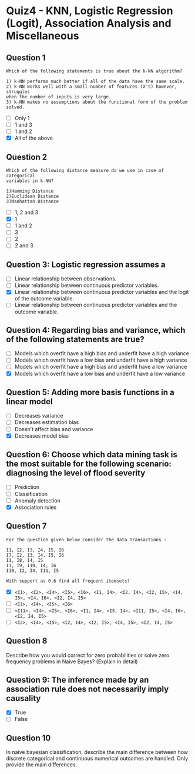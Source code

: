 # Quiz4 - KNN, Logistic Regression (Logit), Association Analysis and Miscellaneous

## Question 1

    Which of the following statements is true about the k-NN algorithm?

    1) k-NN performs much better if all of the data have the same scale.
    2) k-NN works well with a small number of features (X's) however, struggles
    when the number of inputs is very large.
    3) k-NN makes no assumptions about the functional form of the problem solved.

- [ ] Only 1
- [ ] 1 and 3
- [ ] 1 and 2
- [x] All of the above

## Question 2

    Which of the following distance measure do we use in case of categorical
    variables in k-NN?

    1)Hamming Distance
    2)Euclidean Distance
    3)Manhattan Distance

- [ ] 1, 2 and 3
- [x] 1
- [ ] 1 and 2
- [ ] 3
- [ ] 2
- [ ] 2 and 3

## Question 3: Logistic regression assumes a

- [ ] Linear relationship between observations.
- [ ] Linear relationship between continuous predictor variables.
- [x] Linear relationship between continuous predictor variables and the logit of the outcome variable.
- [ ] Linear relationship between continuous predictor variables and the outcome variable.

## Question 4: Regarding bias and variance, which of the following statements are true?

- [ ] Models which overfit have a high bias and underfit have a high variance
- [ ] Models which overfit have a low bias and underfit have a high variance
- [ ] Models which overfit have a high bias and underfit have a low variance
- [x] Models which overfit have a low bias and underfit have a low variance

## Question 5: Adding more basis functions in a linear model

- [ ] Decreases variance
- [ ] Decreases estimation bias
- [ ] Doesn’t affect bias and variance
- [x] Decreases model bias

## Question 6: Choose which data mining task is the most suitable for the following scenario: diagnosing the level of flood severity

- [ ] Prediction
- [ ] Classification
- [ ] Anomaly detection
- [x] Association rules

## Question 7

    For the question given below consider the data Transactions :

    I1, I2, I3, I4, I5, I6
    I7, I2, I3, I4, I5, I6
    I1, I8, I4, I5
    I1, I9, I10, I4, I6
    I10, I2, I4, I11, I5

    With support as 0.6 find all frequent itemsets?

- [x] `<I1>, <I2>, <I4>, <I5>, <I6>, <I1, I4>, <I2, I4>, <I2, I5>, <I4, I5>, <I4, I6>, <I2, I4, I5>`
- [ ] `<I1>, <I4>, <I5>, <I6>`
- [ ] `<I11>, <I4>, <I5>, <I6>, <I1, I4>, <I5, I4>, <I11, I5>, <I4, I6>, <I2, I4, I5>`
- [ ] `<I2>, <I4>, <I5>, <I2, I4>, <I2, I5>, <I4, I5>, <I2, I4, I5>`

## Question 8

Describe how you would correct for zero probabilities or solve zero frequency
problems in Naive Bayes? (Explain in detail)

## Question 9: The inference made by an association rule does not necessarily imply causality

- [x] True
- [ ] False

## Question 10

In naive bayesian classification, describe the main difference between how
discrete categorical and continuous numerical outcomes are handled.
Only provide the main differences.
